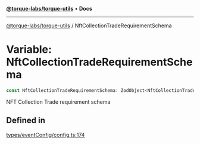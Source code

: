 [**@torque-labs/torque-utils**](../README.md) • **Docs**

***

[@torque-labs/torque-utils](../README.md) / NftCollectionTradeRequirementSchema

# Variable: NftCollectionTradeRequirementSchema

```ts
const NftCollectionTradeRequirementSchema: ZodObject<NftCollectionTradeRequirement>;
```

NFT Collection Trade requirement schema

## Defined in

[types/eventConfig/config.ts:174](https://github.com/torque-labs/torque-utils/blob/3bd29ca22f900f1cf2686f7f240bf82e15337207/types/eventConfig/config.ts#L174)
